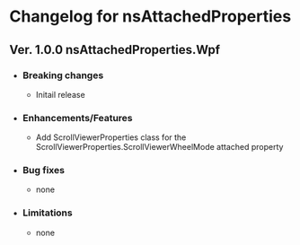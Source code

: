 # Changelog for nsAttachedProperties

## Ver. 1.0.0 nsAttachedProperties.Wpf

- ### Breaking changes
  - Initail release

- ### Enhancements/Features
  - Add ScrollViewerProperties class for the ScrollViewerProperties.ScrollViewerWheelMode attached property
  
- ### Bug fixes
  - none

- ### Limitations
  - none
